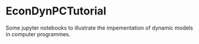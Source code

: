 # EconDynPCTutorial
Some jupyter notebooks to illustrate the impementation of dynamic models in computer programmes.

